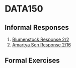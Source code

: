 # DATA150

## Informal Responses

1. [Blumenstock Response 2/2](https://jasonbao1219.github.io/DATA150/Blumenstock.html)
2. [Amartya Sen Response 2/16](https://jasonbao1219.github.io/DATA150/AmartyaSen.html)

## Formal Exercises
